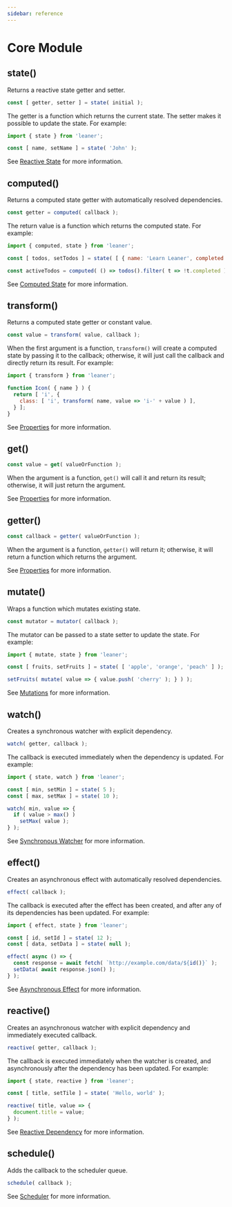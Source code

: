 ```yaml
---
sidebar: reference
---
```


# Core Module

## state()

Returns a reactive state getter and setter.

```js
const [ getter, setter ] = state( initial );
```

The getter is a function which returns the current state. The setter makes it possible to update the state. For example:

```js
import { state } from 'leaner';

const [ name, setName ] = state( 'John' );
```

See [Reactive State](../guide/reactive-state) for more information.


## computed()

Returns a computed state getter with automatically resolved dependencies.

```js
const getter = computed( callback );
```

The return value is a function which returns the computed state. For example:

```js
import { computed, state } from 'leaner';

const [ todos, setTodos ] = state( [ { name: 'Learn Leaner', completed: false } ] );

const activeTodos = computed( () => todos().filter( t => !t.completed ) );
```

See [Computed State](../guide/advanced-reactivity#computed-state) for more information.


## transform()

Returns a computed state getter or constant value.

```js
const value = transform( value, callback );
```

When the first argument is a function, `transform()` will create a computed state by passing it to the callback; otherwise, it will just call the callback and directly return its result. For example:

```js
import { transform } from 'leaner';

function Icon( { name } ) {
  return [ 'i', {
    class: [ 'i', transform( name, value => 'i-' + value ) ],
  } ];
}
```

See [Properties](../guide/components#properties) for more information.


## get()

```js
const value = get( valueOrFunction );
```

When the argument is a function, `get()` will call it and return its result; otherwise, it will just return the argument.

See [Properties](../guide/components#properties) for more information.


## getter()

```js
const callback = getter( valueOrFunction );
```

When the argument is a function, `getter()` will return it; otherwise, it will return a function which returns the argument.

See [Properties](../guide/components#properties) for more information.


## mutate()

Wraps a function which mutates existing state.

```js
const mutator = mutator( callback );
```

The mutator can be passed to a state setter to update the state. For example:

```js
import { mutate, state } from 'leaner';

const [ fruits, setFruits ] = state( [ 'apple', 'orange', 'peach' ] );

setFruits( mutate( value => { value.push( 'cherry' ); } ) );
```

See [Mutations](../guide/advanced-reactivity#mutations) for more information.


## watch()

Creates a synchronous watcher with explicit dependency.

```js
watch( getter, callback );
```

The callback is executed immediately when the dependency is updated. For example:

```js
import { state, watch } from 'leaner';

const [ min, setMin ] = state( 5 );
const [ max, setMax ] = state( 10 );

watch( min, value => {
  if ( value > max() )
    setMax( value );
} );
```

See [Synchronous Watcher](../guide/advanced-reactivity#synchronous-watcher) for more information.


## effect()

Creates an asynchronous effect with automatically resolved dependencies.

```js
effect( callback );
```

The callback is executed after the effect has been created, and after any of its dependencies has been updated. For example:

```js
import { effect, state } from 'leaner';

const [ id, setId ] = state( 12 );
const [ data, setData ] = state( null );

effect( async () => {
  const response = await fetch( `http://example.com/data/${id()}` );
  setData( await response.json() );
} );
```

See [Asynchronous Effect](../guide/advanced-reactivity#asynchronous-effect) for more information.


## reactive()

Creates an asynchronous watcher with explicit dependency and immediately executed callback.

```js
reactive( getter, callback );
```

The callback is executed immediately when the watcher is created, and asynchronously after the dependency has been updated. For example:

```js
import { state, reactive } from 'leaner';

const [ title, setTile ] = state( 'Hello, world' );

reactive( title, value => {
  document.title = value;
} );
```

See [Reactive Dependency](../guide/advanced-reactivity#reactive-dependency) for more information.


## schedule()

Adds the callback to the scheduler queue.

```js
schedule( callback );
```

See [Scheduler](../guide/advanced-reactivity#scheduler) for more information.
